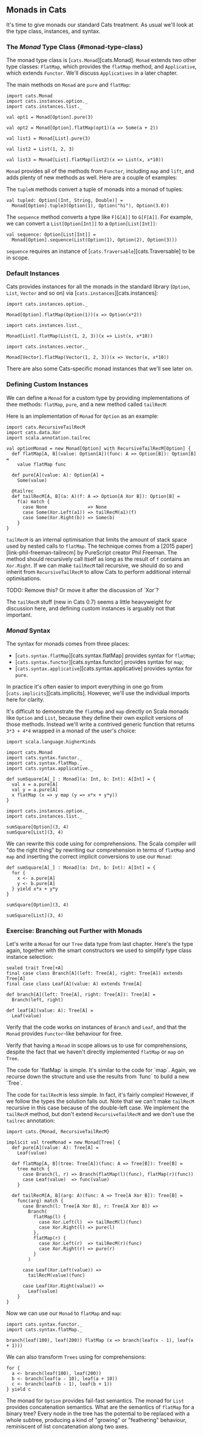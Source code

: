 ## Monads in Cats

It's time to give monads our standard Cats treatment. As usual we'll look at the type class, instances, and syntax.

### The *Monad* Type Class {#monad-type-class}

The monad type class is [`cats.Monad`][cats.Monad]. `Monad` extends two other type classes: `FlatMap`, which provides the `flatMap` method, and `Applicative`, which extends `Functor`. We'll discuss `Applicatives` in a later chapter.

The main methods on `Monad` are `pure` and `flatMap`:

```tut:book
import cats.Monad
import cats.instances.option._
import cats.instances.list._

val opt1 = Monad[Option].pure(3)

val opt2 = Monad[Option].flatMap(opt1)(a => Some(a + 2))

val list1 = Monad[List].pure(3)

val list2 = List(1, 2, 3)

val list3 = Monad[List].flatMap(list2)(x => List(x, x*10))
```

`Monad` provides all of the methods from `Functor`, including `map` and `lift`, and adds plenty of new methods as well. Here are a couple of examples:

The `tupleN` methods convert a tuple of monads into a monad of tuples:

```tut:book
val tupled: Option[(Int, String, Double)] =
  Monad[Option].tuple3(Option(1), Option("hi"), Option(3.0))
```

The `sequence` method converts a type like `F[G[A]]` to `G[F[A]]`. For example, we can convert a `List[Option[Int]]` to a `Option[List[Int]]`:

```tut:book
val sequence: Option[List[Int]] =
  Monad[Option].sequence(List(Option(1), Option(2), Option(3)))
```

`sequence` requires an instance of [`cats.Traversable`][cats.Traversable] to be in scope.

### Default Instances

Cats provides instances for all the monads in the standard library (`Option`, `List`, `Vector` and so on) via [`cats.instances`][cats.instances]:

```tut:book
import cats.instances.option._

Monad[Option].flatMap(Option(1))(x => Option(x*2))

import cats.instances.list._

Monad[List].flatMap(List(1, 2, 3))(x => List(x, x*10))

import cats.instances.vector._

Monad[Vector].flatMap(Vector(1, 2, 3))(x => Vector(x, x*10))
```

There are also some Cats-specific monad instances that we'll see later on.

### Defining Custom Instances

We can define a `Monad` for a custom type by providing implementations of thee methods:
`flatMap`, `pure`, and a new method called `tailRecM`:

Here is an implementation of `Monad` for `Option` as an example:

```tut:book
import cats.RecursiveTailRecM
import cats.data.Xor
import scala.annotation.tailrec

val optionMonad = new Monad[Option] with RecursiveTailRecM[Option] {
  def flatMap[A, B](value: Option[A])(func: A => Option[B]): Option[B] =
    value flatMap func

  def pure[A](value: A): Option[A] =
    Some(value)

  @tailrec
  def tailRecM[A, B](a: A)(f: A => Option[A Xor B]): Option[B] =
    f(a) match {
      case None               => None
      case Some(Xor.Left(a1)) => tailRecM(a1)(f)
      case Some(Xor.Right(b)) => Some(b)
    }
}
```

`tailRecM` is an internal optimisation that limits
the amount of stack space used by nested calls to `flatMap`.
The technique comes from a [2015 paper][link-phil-freeman-tailrecm]
by PureScript creator Phil Freeman.
The method should recursively call itself
as long as the result of `f` contains an `Xor.Right`.
If we can make `tailRecM` tail recursive,
we should do so and inherit from `RecursiveTailRecM`
to allow Cats to perform additional internal optimisations.

<div class="alert alert-danger">
  TODO: Remove this? Or move it after the discussion of `Xor`?

  The `tailRecM` stuff (new in Cats 0.7) seems a little heavyweight for discussion here,
  and defining custom instances is arguably not that important.
</div>

### *Monad* Syntax

The syntax for monads comes from three places:

 - [`cats.syntax.flatMap`][cats.syntax.flatMap] provides syntax for `flatMap`;
 - [`cats.syntax.functor`][cats.syntax.functor] provides syntax for `map`;
 - [`cats.syntax.applicative`][cats.syntax.applicative] provides syntax for `pure`.

In practice it's often easier to import everything in one go from [`cats.implicits`][cats.implicits]. However, we'll use the individual imports here for clarity.

It's difficult to demonstrate the `flatMap` and `map` directly on Scala monads like `Option` and `List`, because they define their own explicit versions of those methods. Instead we'll write a contrived generic function that returns `3*3 + 4*4` wrapped in a monad of the user's choice:

```tut:book
import scala.language.higherKinds

import cats.Monad
import cats.syntax.functor._
import cats.syntax.flatMap._
import cats.syntax.applicative._

def sumSquare[A[_] : Monad](a: Int, b: Int): A[Int] = {
  val x = a.pure[A]
  val y = a.pure[A]
  x flatMap (x => y map (y => x*x + y*y))
}

import cats.instances.option._
import cats.instances.list._

sumSquare[Option](3, 4)
sumSquare[List](3, 4)
```

We can rewrite this code using for comprehensions. The Scala compiler will "do the right thing" by rewriting our comprehension in terms of `flatMap` and `map` and inserting the correct implicit conversions to use our `Monad`:

```tut:book
def sumSquare[A[_] : Monad](a: Int, b: Int): A[Int] = {
  for {
    x <- a.pure[A]
    y <- b.pure[A]
  } yield x*x + y*y
}

sumSquare[Option](3, 4)

sumSquare[List](3, 4)
```

### Exercise: Branching out Further with Monads

Let's write a `Monad` for our `Tree` data type from last chapter.
Here's the type again, together with the smart constructors we used
to simplify type class instance selection:

```tut:book
sealed trait Tree[+A]
final case class Branch[A](left: Tree[A], right: Tree[A]) extends Tree[A]
final case class Leaf[A](value: A) extends Tree[A]

def branch[A](left: Tree[A], right: Tree[A]): Tree[A] =
  Branch(left, right)

def leaf[A](value: A): Tree[A] =
  Leaf(value)
```

Verify that the code works on instances of `Branch` and `Leaf`,
and that the `Monad` provides `Functor`-like behaviour for free.

Verify that having a `Monad` in scope allows us to use for comprehensions,
despite the fact that we haven't directly implemented `flatMap` or `map` on `Tree`.

<div class="solution">
The code for `flatMap` is simple. It's similar to the code for `map`.
Again, we recurse down the structure
and use the results from `func` to build a new `Tree`.

The code for `tailRecM` is less simple.
In fact, it's fairly complex!
However, if we follow the types the solution falls out.
Note that we can't make `tailRecM` recursive in this case
because of the double-left case.
We implement the `tailRecM` method,
but don't extend `RecursiveTailRecM`
and we don't use the `tailrec` annotation:

```tut:book
import cats.{Monad, RecursiveTailRecM}

implicit val treeMonad = new Monad[Tree] {
  def pure[A](value: A): Tree[A] =
    Leaf(value)

  def flatMap[A, B](tree: Tree[A])(func: A => Tree[B]): Tree[B] =
    tree match {
      case Branch(l, r) => Branch(flatMap(l)(func), flatMap(r)(func))
      case Leaf(value)  => func(value)
    }

  def tailRecM[A, B](arg: A)(func: A => Tree[A Xor B]): Tree[B] =
    func(arg) match {
      case Branch(l: Tree[A Xor B], r: Tree[A Xor B]) =>
        Branch(
          flatMap(l) {
            case Xor.Left(l)  => tailRecM(l)(func)
            case Xor.Right(l) => pure(l)
          },
          flatMap(r) {
            case Xor.Left(r)  => tailRecM(r)(func)
            case Xor.Right(r) => pure(r)
          }
        )

      case Leaf(Xor.Left(value)) =>
        tailRecM(value)(func)

      case Leaf(Xor.Right(value)) =>
        Leaf(value)
    }
}
```

Now we can use our `Monad` to `flatMap` and `map`:

```tut:book
import cats.syntax.functor._
import cats.syntax.flatMap._

branch(leaf(100), leaf(200)) flatMap (x => branch(leaf(x - 1), leaf(x + 1)))
```

We can also transform `Trees` using for comprehensions:

```tut:book
for {
  a <- branch(leaf(100), leaf(200))
  b <- branch(leaf(a - 10), leaf(a + 10))
  c <- branch(leaf(b - 1), leaf(b + 1))
} yield c
```

The monad for `Option` provides fail-fast semantics.
The monad for `List` provides concatenation semantics.
What are the semantics of `flatMap` for a binary tree?
Every node in the tree has the potential to be replaced with a whole subtree,
producing a kind of "growing" or "feathering" behaviour,
reminiscent of list concatenation along two axes.
</div>
